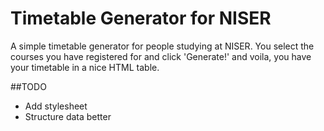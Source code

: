 # Timetable Generator for NISER
A simple timetable generator for people studying at NISER. You select the courses you have registered for and click 'Generate!' and voila, you have your timetable in a nice HTML table.

##TODO
- Add stylesheet
- Structure data better
